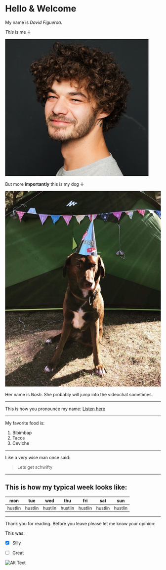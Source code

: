 # Hello & Welcome   

My name is *David Figueroa*.  

*This* is me ↓

![df](/assets/david-figueroa.png)

But more **importantly** this is my dog ↓

![dfdog](/assets/david-figueroa-dog.JPG)

Her name is *Nosh*. She probably will jump into the videochat sometimes.  

---

This is how you pronounce my name: [Listen here](https://github.com/WildCodeSchool/2023-01-EN-Berlin-Remote2-Markdown/blob/main/assets/david-figueroa.wav?raw=true)

---

My favorite food is:  
1. Bibimbap
2. Tacos
3. Ceviche

---

Like a very wise man once said:  
> Lets get schwifty
> 
---
## This is how my typical week looks like:

| mon | tue | wed | thu | fri | sat | sun |
| --- | --- | --- | --- | --- | --- | --- |
| hustlin | hustlin | hustlin | hustlin | hustlin | hustlin | hustlin |

---

Thank you for reading. Before you leave please let me know your opinion:  

This was:  
- [x] Silly
- [ ] Great


![Alt Text](https://media.giphy.com/media/vFKqnCdLPNOKc/giphy.gif)

